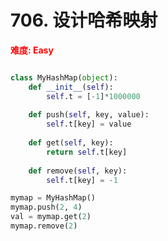 # 706. 设计哈希映射

**<font color=red>难度: Easy</font>**

```python

class MyHashMap(object):
    def __init__(self):
        self.t = [-1]*1000000
    
    def push(self, key, value):
        self.t[key] = value
    
    def get(self, key):
        return self.t[key]
        
    def remove(self, key):
        self.t[key] = -1

mymap = MyHashMap()
mymap.push(2, 4)
val = mymap.get(2)
mymap.remove(2)
```